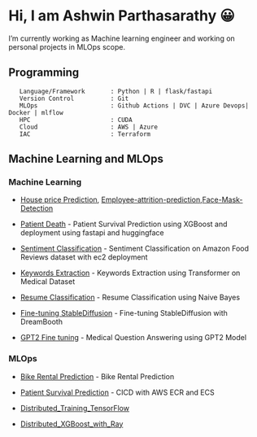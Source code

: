 # Hi, I am Ashwin Parthasarathy 😀
  I’m currently working as Machine learning engineer and working on personal projects in MLOps scope.
  
## Programming ##

```
   Language/Framework       : Python | R | flask/fastapi
   Version Control          : Git
   MLOps                    : Github Actions | DVC | Azure Devops| Docker | mlflow
   HPC                      : CUDA
   Cloud                    : AWS | Azure
   IAC                      : Terraform
```
  

## Machine Learning and MLOps ##

### Machine Learning #### 

 - [House price Prediction](https://github.com/Ashwin143/HOUSE-VALUE-PREDICTION ), [Employee-attrition-prediction](https://github.com/Ashwin143/Employee-attrition-prediction),[Face-Mask-Detection](https://github.com/Ashwin143/Face-Mask-Detection)
   
 - [Patient Death](https://github.com/Ashwin143/patient_death) - Patient Survival Prediction using XGBoost and deployment using fastapi and huggingface
   
 - [Sentiment Classification](https://github.com/Ashwin143/amazon_sentiment_classification)  - Sentiment Classification on Amazon Food Reviews dataset with ec2 deployment

 - [Keywords Extraction](https://github.com/Ashwin143/Keyword_Extraction)  - Keywords Extraction using Transformer on Medical Dataset
   
 - [Resume Classification](https://github.com/Ashwin143/Resume-Classification)  - Resume Classification using Naive Bayes
   
 - [Fine-tuning StableDiffusion](https://github.com/Ashwin143/Keyword_Extraction)   - Fine-tuning StableDiffusion with DreamBooth
   
 - [GPT2 Fine tuning](https://github.com/Ashwin143/Medical-Question-Answering-)  - Medical Question Answering using GPT2 Model
### MLOps ####
   
 - [Bike Rental Prediction](https://github.com/Ashwin143/Keyword_Extraction)   - Bike Rental Prediction
   
 - [Patient Survival Prediction](https://github.com/Ashwin143/Keyword_Extraction)  - CICD with AWS ECR and ECS
   
 - [Distributed_Training_TensorFlow](https://github.com/Ashwin143/Keyword_Extraction)
   
 - [Distributed_XGBoost_with_Ray](https://github.com/Ashwin143/Keyword_Extraction)



